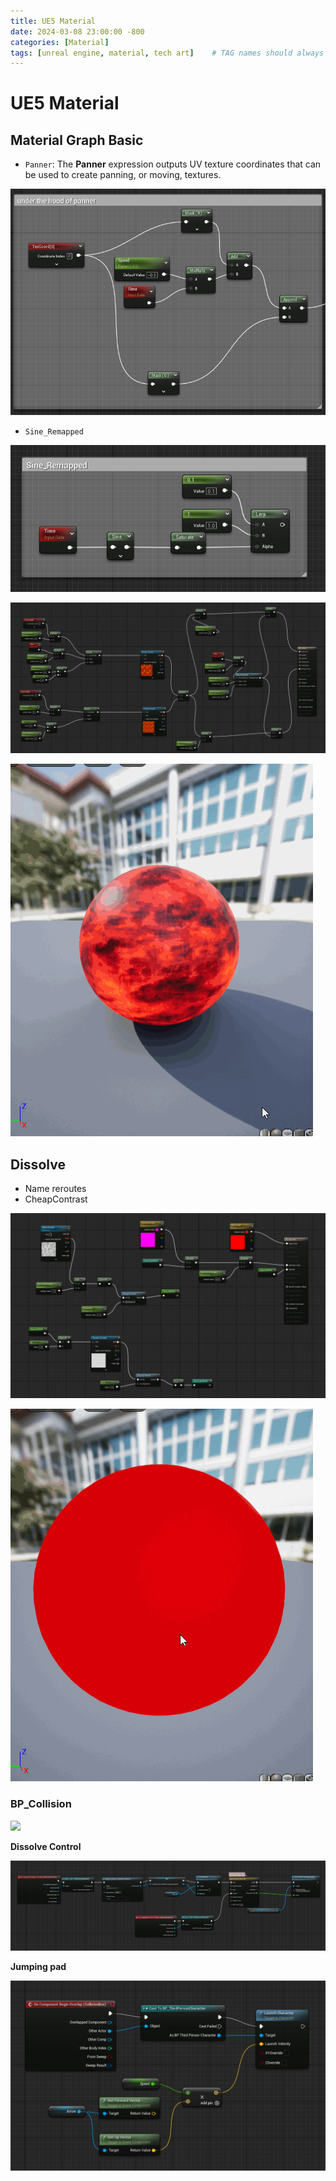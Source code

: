 ```yaml
---
title: UE5 Material
date: 2024-03-08 23:00:00 -800
categories: [Material]
tags: [unreal engine, material, tech art]    # TAG names should always be lowercase
---
```


# UE5 Material

## Material Graph Basic

- `Panner`: The **Panner** expression outputs UV texture coordinates that can be used to create panning, or moving, textures.

![](/assets/pic/panner.png)

- `Sine_Remapped`

  

![](/assets/pic/sineRemapped.png)

![](/assets/pic/fireball.png)

![](/assets/pic/fireball.gif)

## Dissolve

- Name reroutes
- CheapContrast

![](/assets/pic/Dissolve.png)

![](/assets/pic/Dissolve.gif)

### BP_Collision

![](/assets/pic/Dissolve_test.gif)

**Dissolve Control**

![](/assets/pic/20240309180935.png)

**Jumping pad**

![](/assets/pic/20240309181029.png)
